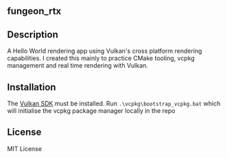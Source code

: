 ## fungeon_rtx

## Description
A Hello World rendering app using Vulkan's cross platform rendering capabilities.
I created this mainly to practice CMake tooling, vcpkg management and real time rendering with Vulkan.

## Installation
The [Vulkan SDK](https://vulkan.lunarg.com/sdk/home) must be installed.
Run `.\vcpkg\bootstrap_vcpkg.bat` which will initialise the vcpkg package manager locally in the repo

## License
MIT License
